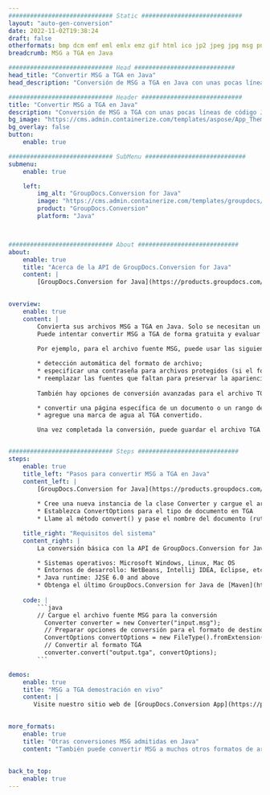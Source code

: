 ```yaml
---
############################# Static ############################
layout: "auto-gen-conversion"
date: 2022-11-02T19:38:24
draft: false
otherformats: bmp dcm emf eml emlx emz gif html ico jp2 jpeg jpg msg png psb psd svg svgz tga tif tiff webp wmf wmz
breadcrumb: MSG a TGA en Java

############################# Head ############################
head_title: "Convertir MSG a TGA en Java"
head_description: "Conversión de MSG a TGA en Java con unas pocas líneas de código. Convierta más de 160 formatos de archivo con la API de conversión de documentos de GroupDocs para Java"

############################# Header ############################
title: "Convertir MSG a TGA en Java"
description: "Conversión de MSG a TGA con unas pocas líneas de código Java"
bg_image: "https://cms.admin.containerize.com/templates/aspose/App_Themes/V3/images/bg/header1.png"
bg_overlay: false
button:
    enable: true

############################# SubMenu ############################
submenu:
    enable: true

    left:
        img_alt: "GroupDocs.Conversion for Java"
        image: "https://cms.admin.containerize.com/templates/groupdocs/images/product-logos/90x90-noborder/groupdocs-conversion-java.png"
        product: "GroupDocs.Conversion"
        platform: "Java"



############################# About ############################
about:
    enable: true
    title: "Acerca de la API de GroupDocs.Conversion for Java"
    content: |
        [GroupDocs.Conversion for Java](https://products.groupdocs.com/conversion/java/) es una API de conversión de formato de archivo avanzada para convertir entre formatos populares de imagen y documento como Microsoft Office, OpenDocument, PDF, HTML, correo electrónico, CAD. y mucho más con solo unas pocas líneas de código. La API nativa detecta automáticamente los formatos de los documentos originales y ofrece muchas opciones para personalizar los documentos convertidos. Junto con la función de extraer información de un documento, también admite el almacenamiento en caché de los resultados de la conversión en el disco local de forma predeterminada. Sin embargo, se puede admitir cualquier tipo de almacenamiento en caché mediante la implementación de las interfaces adecuadas: Amazon S3, Dropbox, Google Drive, Windows Azure, Reddis o cualquier otra.
    

overview:
    enable: true
    content: |
        Convierta sus archivos MSG a TGA en Java. Solo se necesitan un par de líneas de código Java en cualquier plataforma de su elección, como Windows, Linux, macOS.
        Puede intentar convertir MSG a TGA de forma gratuita y evaluar la calidad de los resultados de la conversión. Junto con los sencillos scripts de conversión de archivos, puede probar opciones más sofisticadas para cargar el archivo de origen MSG y almacenar la salida TGA. 
        
        Por ejemplo, para el archivo fuente MSG, puede usar las siguientes opciones de carga:

        * detección automática del formato de archivo;
        * especificar una contraseña para archivos protegidos (si el formato de archivo lo admite);
        * reemplazar las fuentes que faltan para preservar la apariencia del documento.
        
        También hay opciones de conversión avanzadas para el archivo TGA:

        * convertir una página específica de un documento o un rango de páginas;
        * agregue una marca de agua al TGA convertido.

        Una vez completada la conversión, puede guardar el archivo TGA en su ruta de archivo local o en cualquier almacenamiento de terceros, como FTP, Amazon S3, Google Drive, Dropbox, etc. Tenga en cuenta que para convertir MSG a TGA, no necesita instalar ningún software adicional, como MS Office, Open Office, Adobe Acrobat Reader, etc.


############################# Steps ############################
steps:
    enable: true
    title_left: "Pasos para convertir MSG a TGA en Java"
    content_left: |
        [GroupDocs.Conversion for Java](https://products.groupdocs.com/conversion/java/) permite a los desarrolladores convertir fácilmente el archivo MSG a TGA con unas pocas líneas de código.
        
        * Cree una nueva instancia de la clase Converter y cargue el archivo MSG con la ruta completa
        * Establezca ConvertOptions para el tipo de documento en TGA
        * Llame al método convert() y pase el nombre del documento (ruta completa) y el formato (TGA) como parámetro

    title_right: "Requisitos del sistema"
    content_right: |
        La conversión básica con la API de GroupDocs.Conversion for Java se puede realizar con solo unas pocas líneas de código. Nuestras API son compatibles con todas las principales plataformas y sistemas operativos. Antes de ejecutar el código a continuación, asegúrese de tener instalados los siguientes requisitos previos en su sistema.

        * Sistemas operativos: Microsoft Windows, Linux, Mac OS
        * Entornos de desarrollo: NetBeans, Intellij IDEA, Eclipse, etc.
        * Java runtime: J2SE 6.0 and above
        * Obtenga el último GroupDocs.Conversion for Java de [Maven](https://repository.groupdocs.com/webapp/#/artifacts/browse/tree/General/repo/com/groupdocs/groupdocs-conversion)
         
    code: |
        ```java    
        // Cargue el archivo fuente MSG para la conversión
          Converter converter = new Converter("input.msg");
          // Preparar opciones de conversión para el formato de destino TGA
          ConvertOptions convertOptions = new FileType().fromExtension("tga").getConvertOptions();
          // Convertir al formato TGA
          converter.convert("output.tga", convertOptions);
        ```

demos:
    enable: true
    title: "MSG a TGA demostración en vivo"
    content: |
       Visite nuestro sitio web de [GroupDocs.Conversion App](https://products.groupdocs.app/conversion/family) y pruebe la conversión de MSG a TGA ahora. La demostración gratuita tiene los siguientes beneficios
          

more_formats:
    enable: true
    title: "Otras conversiones MSG admitidas en Java"
    content: "También puede convertir MSG a muchos otros formatos de archivo. Consulte la lista a continuación."
       
       
back_to_top:
    enable: true
---
```


